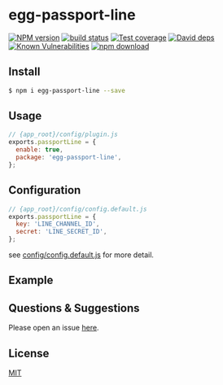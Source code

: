# egg-passport-line

[![NPM version][npm-image]][npm-url]
[![build status][travis-image]][travis-url]
[![Test coverage][codecov-image]][codecov-url]
[![David deps][david-image]][david-url]
[![Known Vulnerabilities][snyk-image]][snyk-url]
[![npm download][download-image]][download-url]

[npm-image]: https://img.shields.io/npm/v/egg-passport-line.svg?style=flat-square
[npm-url]: https://npmjs.org/package/egg-passport-line
[travis-image]: https://img.shields.io/travis/eggjs/egg-passport-line.svg?style=flat-square
[travis-url]: https://travis-ci.org/eggjs/egg-passport-line
[codecov-image]: https://img.shields.io/codecov/c/github/eggjs/egg-passport-line.svg?style=flat-square
[codecov-url]: https://codecov.io/github/eggjs/egg-passport-line?branch=master
[david-image]: https://img.shields.io/david/eggjs/egg-passport-line.svg?style=flat-square
[david-url]: https://david-dm.org/eggjs/egg-passport-line
[snyk-image]: https://snyk.io/test/npm/egg-passport-line/badge.svg?style=flat-square
[snyk-url]: https://snyk.io/test/npm/egg-passport-line
[download-image]: https://img.shields.io/npm/dm/egg-passport-line.svg?style=flat-square
[download-url]: https://npmjs.org/package/egg-passport-line

<!--
Description here.
-->

## Install

```bash
$ npm i egg-passport-line --save
```

## Usage

```js
// {app_root}/config/plugin.js
exports.passportLine = {
  enable: true,
  package: 'egg-passport-line',
};
```

## Configuration

```js
// {app_root}/config/config.default.js
exports.passportLine = {
  key: 'LINE_CHANNEL_ID',
  secret: 'LINE_SECRET_ID',
};
```

see [config/config.default.js](config/config.default.js) for more detail.

## Example

<!-- example here -->

## Questions & Suggestions

Please open an issue [here](https://github.com/eggjs/egg/issues).

## License

[MIT](LICENSE)
